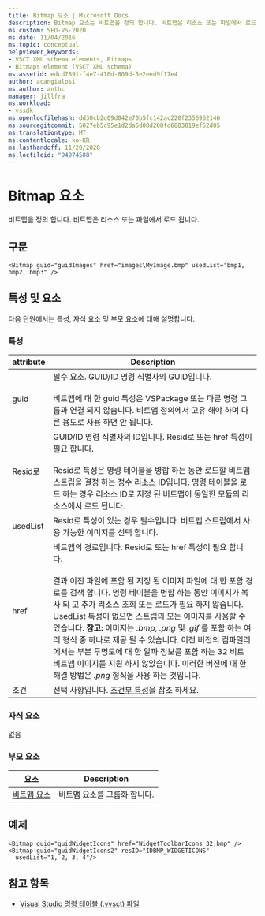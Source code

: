 ```yaml
---
title: Bitmap 요소 | Microsoft Docs
description: Bitmap 요소는 비트맵을 정의 합니다. 비트맵은 리소스 또는 파일에서 로드 됩니다. 이 문서에는 예제가 포함 되어 있습니다.
ms.custom: SEO-VS-2020
ms.date: 11/04/2016
ms.topic: conceptual
helpviewer_keywords:
- VSCT XML schema elements, Bitmaps
- Bitmaps element (VSCT XML schema)
ms.assetid: edcd7891-f4e7-416d-809d-5e2eed9f17e4
author: acangialosi
ms.author: anthc
manager: jillfra
ms.workload:
- vssdk
ms.openlocfilehash: dd30cb2d09d042e70b5fc142ac220f2356962146
ms.sourcegitcommit: 5027eb5c95e1d2da6d08d208fd6883819ef52d05
ms.translationtype: MT
ms.contentlocale: ko-KR
ms.lasthandoff: 11/20/2020
ms.locfileid: "94974588"
---
```

# <a name="bitmap-element"></a>Bitmap 요소
비트맵을 정의 합니다. 비트맵은 리소스 또는 파일에서 로드 됩니다.

## <a name="syntax"></a>구문

```
<Bitmap guid="guidImages" href="images\MyImage.bmp" usedList="bmp1, bmp2, bmp3" />
```

## <a name="attributes-and-elements"></a>특성 및 요소
 다음 단원에서는 특성, 자식 요소 및 부모 요소에 대해 설명합니다.

### <a name="attributes"></a>특성

|attribute|Description|
|---------------|-----------------|
|guid|필수 요소. GUID/ID 명령 식별자의 GUID입니다.<br /><br /> 비트맵에 대 한 guid 특성은 VSPackage 또는 다른 명령 그룹과 연결 되지 않습니다.  비트맵 정의에서 고유 해야 하며 다른 용도로 사용 하면 안 됩니다.|
|Resid로|GUID/ID 명령 식별자의 ID입니다. Resid로 또는 href 특성이 필요 합니다.<br /><br /> Resid로 특성은 명령 테이블을 병합 하는 동안 로드할 비트맵 스트립을 결정 하는 정수 리소스 ID입니다.  명령 테이블을 로드 하는 경우 리소스 ID로 지정 된 비트맵이 동일한 모듈의 리소스에서 로드 됩니다.|
|usedList|Resid로 특성이 있는 경우 필수입니다. 비트맵 스트립에서 사용 가능한 이미지를 선택 합니다.|
|href|비트맵의 경로입니다. Resid로 또는 href 특성이 필요 합니다.<br /><br /> 결과 이진 파일에 포함 된 지정 된 이미지 파일에 대 한 포함 경로를 검색 합니다.  명령 테이블을 병합 하는 동안 이미지가 복사 되 고 추가 리소스 조회 또는 로드가 필요 하지 않습니다.  UsedList 특성이 없으면 스트립의 모든 이미지를 사용할 수 있습니다. **참고:**  이미지는 *.bmp*, *.png* 및 *.gif* 를 포함 하는 여러 형식 중 하나로 제공 될 수 있습니다.  이전 버전의 컴파일러에서는 부분 투명도에 대 한 알파 정보를 포함 하는 32 비트 비트맵 이미지를 지원 하지 않았습니다. 이러한 버전에 대 한 해결 방법은 *.png* 형식을 사용 하는 것입니다.|
|조건|선택 사항입니다. [조건부 특성](../extensibility/vsct-xml-schema-conditional-attributes.md)을 참조 하세요.|

### <a name="child-elements"></a>자식 요소
 없음

### <a name="parent-elements"></a>부모 요소

|요소|Description|
|-------------|-----------------|
|[비트맵 요소](../extensibility/bitmaps-element.md)|비트맵 요소를 그룹화 합니다.|

## <a name="example"></a>예제

```
<Bitmap guid="guidWidgetIcons" href="WidgetToolbarIcons_32.bmp" />
<Bitmap guid="guidWidgetIcons2" resID="IDBMP_WIDGETICONS"
  usedList="1, 2, 3, 4"/>
```

## <a name="see-also"></a>참고 항목
- [Visual Studio 명령 테이블 (.vvsct) 파일](../extensibility/internals/visual-studio-command-table-dot-vsct-files.md)
